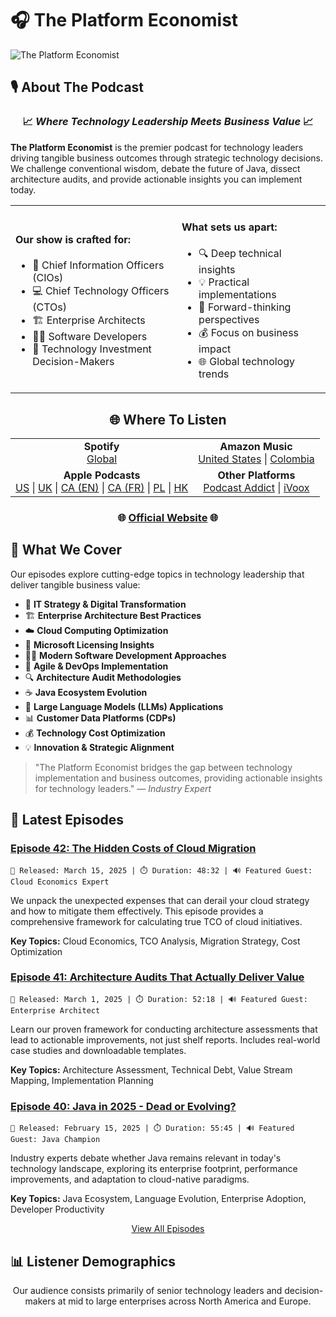 # 🎧 The Platform Economist

![The Platform Economist](https://s3-us-west-2.amazonaws.com/anchor-generated-image-bank/staging/podcast_uploaded_nologo/42335916/42335916-1730223882481-fd60742f62b52.jpg)

## 🎙️ About The Podcast

<div align="center">
<h3>📈 <em>Where Technology Leadership Meets Business Value</em> 📈</h3>
</div>

**The Platform Economist** is the premier podcast for technology leaders driving tangible business outcomes through strategic technology decisions. We challenge conventional wisdom, debate the future of Java, dissect architecture audits, and provide actionable insights you can implement today.

<table>
  <tr>
    <td>
      <h4>Our show is crafted for:</h4>
      <ul>
        <li>🏢 Chief Information Officers (CIOs)</li>
        <li>💻 Chief Technology Officers (CTOs)</li>
        <li>🏗️ Enterprise Architects</li>
        <li>👨‍💻 Software Developers</li>
        <li>💼 Technology Investment Decision-Makers</li>
      </ul>
    </td>
    <td>
      <h4>What sets us apart:</h4>
      <ul>
        <li>🔍 Deep technical insights</li>
        <li>💡 Practical implementations</li>
        <li>🚀 Forward-thinking perspectives</li>
        <li>💰 Focus on business impact</li>
        <li>🌐 Global technology trends</li>
      </ul>
    </td>
  </tr>
</table>

<div align="center">

## 🌐 Where To Listen

</div>

<div align="center">
<table>
  <tr>
    <td align="center">
      <b>Spotify</b><br>
      <a href="https://open.spotify.com/show/0LUvemwzThUrQR8f5UmFRW">Global</a>
    </td>
    <td align="center">
      <b>Amazon Music</b><br>
      <a href="https://music.amazon.com/es-us/podcasts/610d17bd-5d6d-41a5-ba14-96400a7a9dc6/the-platform-economist">United States</a> | 
      <a href="https://music.amazon.com/es-co/podcasts/610d17bd-5d6d-41a5-ba14-96400a7a9dc6/the-platform-economist">Colombia</a>
    </td>
  </tr>
  <tr>
    <td align="center">
      <b>Apple Podcasts</b><br>
      <a href="https://podcasts.apple.com/us/podcast/the-platform-economist/id1782747924">US</a> | 
      <a href="https://podcasts.apple.com/gb/podcast/the-platform-economist/id1782747924">UK</a> | 
      <a href="https://podcasts.apple.com/ca/podcast/the-platform-economist/id1782747924">CA (EN)</a> | 
      <a href="https://podcasts.apple.com/ca/podcast/the-platform-economist/id1782747924?l=fr-CA">CA (FR)</a> | 
      <a href="https://podcasts.apple.com/pl/podcast/the-platform-economist/id1782747924">PL</a> | 
      <a href="https://podcasts.apple.com/hk/podcast/the-platform-economist/id1782747924">HK</a>
    </td>
    <td align="center">
      <b>Other Platforms</b><br>
      <a href="https://podcastaddict.com/podcast/the-platform-economist/5717396">Podcast Addict</a> | 
      <a href="https://www.ivoox.com/saas-not-dead-just-evolving-the-hybrid-future-audios-mp3_rf_139475950_1.html">iVoox</a>
    </td>
  </tr>
</table>

<h3>🌐 <a href="https://platformeconomies.com">Official Website</a> 🌐</h3>
</div>

## 🎯 What We Cover

Our episodes explore cutting-edge topics in technology leadership that deliver tangible business value:

- 🚀 **IT Strategy & Digital Transformation**
- 🏗️ **Enterprise Architecture Best Practices**
- ☁️ **Cloud Computing Optimization**
- 💼 **Microsoft Licensing Insights**
- 👨‍💻 **Modern Software Development Approaches**
- 🔄 **Agile & DevOps Implementation**
- 🔍 **Architecture Audit Methodologies**
- ☕ **Java Ecosystem Evolution**
- 🧠 **Large Language Models (LLMs) Applications**
- 📊 **Customer Data Platforms (CDPs)**
- 💰 **Technology Cost Optimization**
- 💡 **Innovation & Strategic Alignment**

> "The Platform Economist bridges the gap between technology implementation and business outcomes, providing actionable insights for technology leaders." — *Industry Expert*

## 🚀 Latest Episodes

<div class="episodes-container">

<!-- Episode list starts -->
<div class="episode-card">
  <h3><a href="https://platformeconomies.com/episodes/42">Episode 42: The Hidden Costs of Cloud Migration</a></h3>
  
  ```
  📅 Released: March 15, 2025 | ⏱️ Duration: 48:32 | 🔊 Featured Guest: Cloud Economics Expert
  ```
  
  We unpack the unexpected expenses that can derail your cloud strategy and how to mitigate them effectively. This episode provides a comprehensive framework for calculating true TCO of cloud initiatives.
  
  **Key Topics:** Cloud Economics, TCO Analysis, Migration Strategy, Cost Optimization
</div>

<div class="episode-card">
  <h3><a href="https://platformeconomies.com/episodes/41">Episode 41: Architecture Audits That Actually Deliver Value</a></h3>
  
  ```
  📅 Released: March 1, 2025 | ⏱️ Duration: 52:18 | 🔊 Featured Guest: Enterprise Architect
  ```
  
  Learn our proven framework for conducting architecture assessments that lead to actionable improvements, not just shelf reports. Includes real-world case studies and downloadable templates.
  
  **Key Topics:** Architecture Assessment, Technical Debt, Value Stream Mapping, Implementation Planning
</div>

<div class="episode-card">
  <h3><a href="https://platformeconomies.com/episodes/40">Episode 40: Java in 2025 - Dead or Evolving?</a></h3>
  
  ```
  📅 Released: February 15, 2025 | ⏱️ Duration: 55:45 | 🔊 Featured Guest: Java Champion
  ```
  
  Industry experts debate whether Java remains relevant in today's technology landscape, exploring its enterprise footprint, performance improvements, and adaptation to cloud-native paradigms.
  
  **Key Topics:** Java Ecosystem, Language Evolution, Enterprise Adoption, Developer Productivity
</div>
<!-- Episode list ends -->

</div>

<div align="center">
  <a href="https://platformeconomies.com/episodes">View All Episodes</a>
</div>

## 📊 Listener Demographics

<div align="center">
Our audience consists primarily of senior technology leaders and decision-makers at mid to large enterprises across North America and Europe.
</div>
